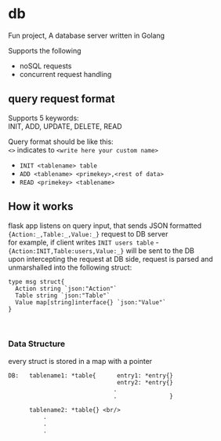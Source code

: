 # db
Fun project, A database server written in Golang 

Supports the following 
  
  * noSQL requests
  * concurrent request handling
 
 ## query request format
 Supports 5 keywords: <br/>
 INIT, ADD, UPDATE, DELETE, READ
 
 Query format should be like this: <br/>
 ```<>``` indicates to ```<write here your custom name>```
 
  * ```INIT <tablename> table```
  * ```ADD <tablename> <primekey>,<rest of data>```  
  * ```READ <primekey> <tablename>```
    
## How it works 
flask app listens on query input, that sends JSON formatted ```{Action:_,Table:_,Value:_}``` request to DB server <br/>
for example, if client writes ```INIT users table``` - ```{Action:INIT,Table:users,Value:_}``` will be sent to the DB <br/>
upon intercepting the request at DB side, request is parsed and unmarshalled into the following struct: <br/>
```golang
type msg struct{
  Action string `json:"Action"`
  Table string `json:"Table"`
  Value map[string]interface{} `json:"Value"`
}
```

<br/>

### Data Structure ###

every struct is stored in a map with a pointer<br/>
```
DB:   tablename1: *table{      entry1: *entry{} 
                               entry2: *entry{} 
                              .
                              .               } 
                        
      tablename2: *table{} <br/>
          .
          .
          .
          
```
        


